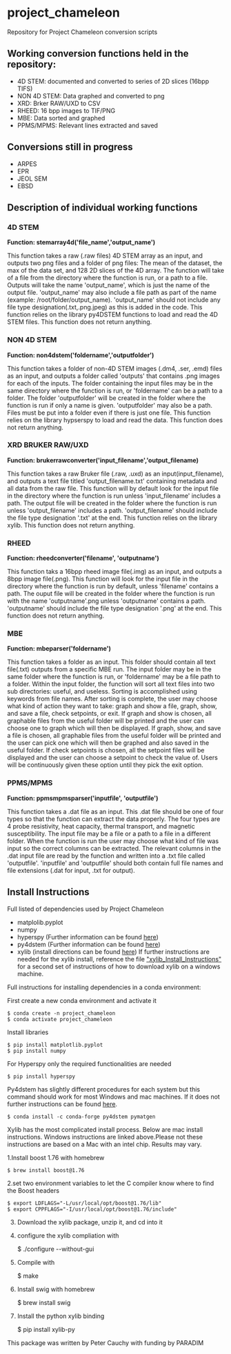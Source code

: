 # project_chameleon
Repository for Project Chameleon conversion scripts

## Working conversion functions held in the repository:
- 4D STEM: documented and converted to series of 2D slices (16bpp TIFS)
- NON 4D STEM: Data graphed and converted to png
- XRD: Brker RAW/UXD to CSV
- RHEED: 16 bpp images to TIF/PNG
- MBE: Data sorted and graphed
- PPMS/MPMS: Relevant lines extracted and saved

## Conversions still in progress
- ARPES
- EPR
- JEOL SEM
- EBSD

## Description of individual working functions

### 4D STEM 
**Function: stemarray4d('file_name','output_name')** 

This function takes a raw (.raw files) 4D STEM array as an input, and outputs two png files and a folder of png files: The mean of the dataset, the max of the data set, and 128 2D slices of the 4D array. The function will take of a file from the directory where the function is run, or a path to a file. Outputs will take the name 'output_name', which is just the name of the output file. 'output_name' may also include a file path as part of the name (example: /root/folder/output_name). 'output_name' should not include any file type designation(.txt,.png.jpeg) as this is added in the code. This function relies on the library py4DSTEM functions to load and read the 4D STEM files. This function does not return anything.

### NON 4D STEM
**Function: non4dstem('foldername','outputfolder')**

This function takes a folder of non-4D STEM images (.dm4, .ser, .emd) files as an input, and outputs a folder called 'outputs' that contains .png images for each of the inputs. The folder containing the input files may be in the same directory where the function is run, or 'foldername' can be a path to a folder. The folder 'outputfolder' will be created in the folder where the function is run if only a name is given. 'outputfolder' may also be a path. Files must be put into a folder even if there is just one file. This function relies on the library hypserspy to load and read the data. This function does not return anything. 

### XRD BRUKER RAW/UXD
**Function: brukerrawconverter('input_filename','output_filename)**

This function takes a raw Bruker file (.raw, .uxd) as an input(input_filename), and outputs a text file titled 'output_filename.txt' containing metadata and all data from the raw file. This function will by default look for the input file in the directory where the function is run unless 'input_filename' includes a path. The output file will be created in the folder where the function is run unless 'output_filename' includes a path. 'output_filename' should include the file type designation '.txt' at the end. This function relies on the library xylib. This function does not return anything.

### RHEED
**Function: rheedconverter('filename', 'outputname')**

This function taks a 16bpp rheed image file(.img) as an input, and outputs a 8bpp image file(.png). This function will look for the input file in the directory where the function is run by default, unless 'filename' contains a path. The ouput file will be created in the folder where the function is run with the name 'outputname'.png unless 'outputname' contains a path. 'outputname' should include the file type designation '.png' at the end. This function does not return anything.

### MBE
**Function: mbeparser('foldername')**

This function takes a folder as an input. This folder should contain all text file(.txt) outputs from a specific MBE run. The input folder may be in the same folder where the function is run, or 'foldername' may be a file path to a folder. Within the input folder, the function will sort all text files into two sub directories: useful, and useless. Sorting is accomplished using keywords from file names. After sorting is complete, the user may choose what kind of action they want to take: graph and show a file, graph, show, and save a file, check setpoints, or exit. If graph and show is chosen, all graphable files from the useful folder will be printed and the user can choose one to graph which will then be displayed. If graph, show, and save a file is chosen, all graphable files from the useful folder will be printed and the user can pick one which will then be graphed and also saved in the useful folder. If check setpoints is chosen, all the setpoint files will be displayed and the user can choose a setpoint to check the value of. Users will be continuously given these option until they pick the exit option. 

### PPMS/MPMS
**Function: ppmsmpmsparser('inputfile', 'outputfile')** 

This function takes a .dat file as an input. This .dat file should be one of four types so that the function can extract the data properly. The four types are 4 probe resistivity, heat capacity, thermal transport, and magnetic susceptibility. The input file may be a file or a path to a file in a different folder. When the function is run the user may choose what kind of file was input so the correct columns can be extracted. The relevant columns in the .dat input file are read by the function and written into a .txt file called 'outputfile'.  'inputfile' and 'outputfile' should both contain full file names and file extensions (.dat for input, .txt for output). 

## Install Instructions
Full listed of dependencies used by Project Chameleon
- matplolib.pyplot 
- numpy 
- hyperspy (Further information can be found [here](https://hyperspy.org/hyperspy-doc/current/user_guide/install.html))
- py4dstem (Further information can be found [here](https://github.com/py4dstem/py4DSTEM))
- xylib (install directions can be found [here](https://github.com/wojdyr/xylib))
If further instructions are needed for the xylib install, reference the file ["xylib_Install_Instructions"](https://github.com/paradimdata/project_chameleon/blob/main/xylib%20Install%20Instructions.txt) for a second set of instructions of how to download xylib on a windows machine. 

Full instructions for installing dependencies in a conda environment:

First create a new conda environment and activate it
    
    $ conda create -n project_chameleon
    $ conda activate project_chameleon

Install libraries

    $ pip install matplotlib.pyplot
    $ pip install numpy

For Hyperspy only the required functionalities are needed

    $ pip install hyperspy

Py4dstem has slightly different procedures for each system but this command should work for most Windows and mac machines. If it does not further instructions can be found [here](https://py4dstem.readthedocs.io/en/latest/installation.html#id3).

    $ conda install -c conda-forge py4dstem pymatgen
Xylib has the most complicated install process. Below are mac install instructions. Windows instructions are linked above.Please not these instructions are based on a Mac with an intel chip. Results may vary.

1.Install boost 1.76 with homebrew

    $ brew install boost@1.76
2.set two environment variables to let the C compiler know where to find the Boost headers

    $ export LDFLAGS="-L/usr/local/opt/boost@1.76/lib"
    $ export CPPFLAGS="-I/usr/local/opt/boost@1.76/include"
3. Download the xylib package, unzip it, and cd into it
4. configure the xylib compliation with 

    $ ./configure --without-gui
5. Compile with 

    $ make
6. Install swig with homebrew

    $ brew install swig
7. Install the python xylib binding

    $ pip install xylib-py


This package was written by Peter Cauchy with funding by PARADIM
